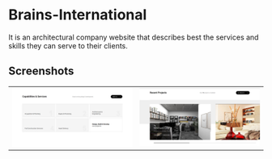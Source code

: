 # Brains-International
It is an architectural company website that describes best the services and skills they can serve to their clients.

## Screenshots

<table style="width:100%">
  <tr>
    <td><img src="https://github.com/Clavius4/Brains-International/blob/master/br2.png" width="400"></td>
    <td><img src="https://github.com/Clavius4/Brains-International/blob/master/br3.png" width="400"></td>
  </tr>
</table>

